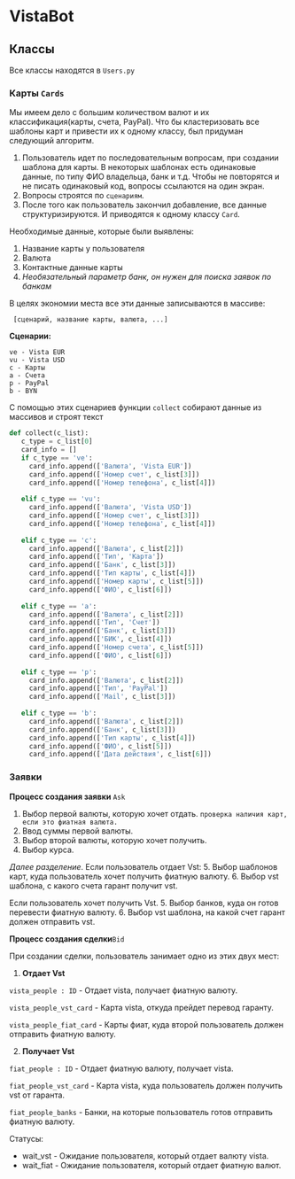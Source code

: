 # VistaBot

## Классы
Все классы находятся в ```Users.py```
### Карты ```Cards```
Мы имеем дело с большим количеством
валют и их классификация(карты, счета, PayPal).
Что бы кластеризовать все шаблоны карт и привести их к одному классу,
был придуман следующий алгоритм.

1. Пользователь идет по последовательным вопросам, при создании шаблона для карты.
   В некоторых шаблонах есть одинаковые данные, по типу ФИО владельца, банк и т.д.
   Чтобы не повторятся и не писать одинаковый код, вопросы ссылаются на один экран.
2. Вопросы строятся по ```сценариям```.
3. После того как пользователь закончил добавление, все данные структуризируются. 
И приводятся к одному классу ```Card```.
   
Необходимые данные, которые были выявлены:
1. Название карты у пользователя
2. Валюта
3. Контактные данные карты
4. _Необязательный параметр банк, он нужен для поиска заявок по банкам_

В целях экономии места все эти данные записываются в массиве:

``` [сценарий, название карты, валюта, ...]```

**Сценарии:**

```
ve - Vista EUR
vu - Vista USD
c - Карты
a - Счета
p - PayPal
b - BYN
```

С помощью этих сценариев функции ```collect``` собирают данные из массивов и строят текст

```python
def collect(c_list):
   c_type = c_list[0]
   card_info = []
   if c_type == 've':
     card_info.append(['Валюта', 'Vista EUR'])
     card_info.append(['Номер счет', c_list[3]])
     card_info.append(['Номер телефона', c_list[4]])
   
   elif c_type == 'vu':
     card_info.append(['Валюта', 'Vista USD'])
     card_info.append(['Номер счет', c_list[3]])
     card_info.append(['Номер телефона', c_list[4]])
   
   elif c_type == 'c':
     card_info.append(['Валюта', c_list[2]])
     card_info.append(['Тип', 'Карта'])
     card_info.append(['Банк', c_list[3]])
     card_info.append(['Тип карты', c_list[4]])
     card_info.append(['Номер карты', c_list[5]])
     card_info.append(['ФИО', c_list[6]])
   
   elif c_type == 'a':
     card_info.append(['Валюта', c_list[2]])
     card_info.append(['Тип', 'Счет'])
     card_info.append(['Банк', c_list[3]])
     card_info.append(['БИК', c_list[4]])
     card_info.append(['Номер счета', c_list[5]])
     card_info.append(['ФИО', c_list[6]])
   
   elif c_type == 'p':
     card_info.append(['Валюта', c_list[2]])
     card_info.append(['Тип', 'PayPal'])
     card_info.append(['Mail', c_list[3]])
   
   elif c_type == 'b':
     card_info.append(['Валюта', c_list[2]])
     card_info.append(['Банк', c_list[3]])
     card_info.append(['Тип карты', c_list[4]])
     card_info.append(['ФИО', c_list[5]])
     card_info.append(['Дата действия', c_list[6]])
```

### Заявки 

**Процесс создания заявки** ```Ask```
1. Выбор первой валюты, которую хочет отдать. ```проверка наличия карт, если это фиатная валюта.```
2. Ввод суммы первой валюты.
3. Выбор второй валюты, которую хочет получить.
4. Выбор курса.

_Далее разделение_. Если пользователь отдает Vst:
5. Выбор шаблонов карт, куда пользователь хочет получить фиатную валюту.
6. Выбор vst шаблона, с какого счета гарант получит vst.

Если пользователь хочет получить Vst.
5. Выбор банков, куда он готов перевести фиатную валюту.
6. Выбор vst шаблона, на какой счет гарант должен отправить vst.



**Процесс создания сделки**```Bid```

При создании сделки, пользователь занимает одно из этих двух мест:
1. **Отдает Vst**

```vista_people : ID``` - Отдает vista, получает фиатную валюту.

```vista_people_vst_card``` - Карта vista, откуда прейдет перевод гаранту.

```vista_people_fiat_card``` - Карты фиат, куда второй пользователь должен отправить фиатную валюту.

2. **Получает Vst**

```fiat_people : ID``` - Отдает фиатную валюту, получает vista.

```fiat_people_vst_card``` - Карта vista, куда пользователь должен получить vst от гаранта.

```fiat_people_banks``` - Банки, на которые пользователь готов отправить фиатную валюту.

Статусы:
* wait_vst - Ожидание пользователя, который отдает валюту vista.
* wait_fiat - Ожидание пользователя, который отдает фиатную валют.
